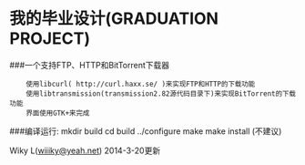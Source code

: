 我的毕业设计(GRADUATION PROJECT)
=================

###一个支持FTP、HTTP和BitTorrent下载器

		使用libcurl( http://curl.haxx.se/ )来实现FTP和HTTP的下载功能
		使用libtransmission(transmission2.82源代码目录下)来实现BitTorrent的下载功能
		界面使用GTK+来完成


###编译运行:
		mkdir build
		cd build
		../configure
		make
		make install (不建议)



Wiky L(wiiiky@yeah.net)
2014-3-20更新
